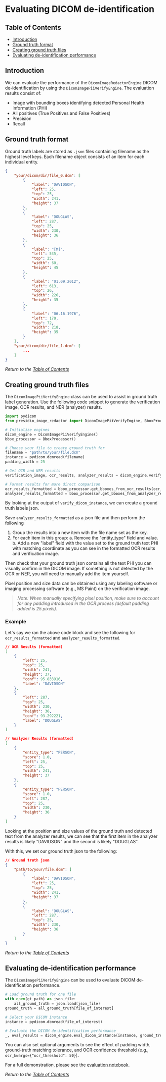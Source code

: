 # Evaluating DICOM de-identification

## Table of Contents

* [Introduction](#introduction)
* [Ground truth format](#ground-truth-format)
* [Creating ground truth files](#creating-ground-truth-files)
* [Evaluating de-identification performance](#evaluating-de-identification-performance)

## Introduction

We can evaluate the performance of the `DicomImageRedactorEngine` DICOM de-identification by using the `DicomImagePiiVerifyEngine`. The evaluation results consist of:

* Image with bounding boxes identifying detected Personal Health Information (PHI)
* All positives (True Positives and False Positives)
* Precision
* Recall

## Ground truth format

Ground truth labels are stored as `.json` files containing filename as the highest level keys. Each filename object consists of an item for each individual entity.

```json
{
    "your/dicom/dir/file_0.dcm": [
        {
            "label": "DAVIDSON",
            "left": 25,
            "top": 25,
            "width": 241,
            "height": 37
        },
        {
            "label": "DOUGLAS",
            "left": 287,
            "top": 25,
            "width": 230,
            "height": 36
        },
        {
            "label": "[M]",
            "left": 535,
            "top": 25,
            "width": 60,
            "height": 45
        },
        {
            "label": "01.09.2012",
            "left": 613,
            "top": 26,
            "width": 226,
            "height": 35
        },
        {
            "label": "06.16.1976",
            "left": 170,
            "top": 72,
            "width": 218,
            "height": 35
        }
    ],
    "your/dicom/dir/file_1.dcm": [
        ...
    ]
}
```

*Return to the [Table of Contents](#table-of-contents)*

## Creating ground truth files

The `DicomImagePiiVerifyEngine` class can be used to assist in ground truth label generation. Use the following code snippet to generate the verification image, OCR results, and NER (analyzer) results.

```python
import pydicom
from presidio_image_redactor import DicomImagePiiVerifyEngine, BboxProcessor

# Initialize engines
dicom_engine = DicomImagePiiVerifyEngine()
bbox_processor = BboxProcessor()

# Choose your file to create ground truth for
filename = "path/to/your/file.dcm"
instance = pydicom.dcmread(filename)
padding_width = 25

# Get OCR and NER results
verification_image, ocr_results, analyzer_results = dicom_engine.verify_dicom_instance(instance, padding_width)

# Format results for more direct comparison
ocr_results_formatted = bbox_processor.get_bboxes_from_ocr_results(ocr_results)
analyzer_results_formatted = bbox_processor.get_bboxes_from_analyzer_results(analyzer_results)
```

By looking at the output of `verify_dicom_instance`, we can create a ground truth labels json.

Save `analyzer_results_formatted` as a json file and then perform the following

1. Group the results into a new item with the file name set as the key.
2. For each item in this group:
    a. Remove the "entity_type" field and value.
    b. Add a new "label" field with the value set to the ground truth text PHI with matching coordinate as you can see in the formatted OCR results and verification image.

Then check that your ground truth json contains all the text PHI you can visually confirm in the DICOM image. If something is not detected by the OCR or NER, you will need to manually add the item yourself.

Pixel position and size data can be obtained using any labeling software or imaging processing software (e.g., MS Paint) on the verification image.

> *Note: When manually specifying pixel position, make sure to account for any padding introduced in the OCR process (default padding added is 25 pixels).*

### Example

Let's say we ran the above code block and see the following for `ocr_results_formatted` and `analyzer_results_formatted`.

```json
// OCR Results (formatted)
[
    {
        "left": 25,
        "top": 25,
        "width": 241,
        "height": 37,
        "conf": 95.833916,
        "label": "DAVIDSON"
    },
    {
        "left": 287,
        "top": 25,
        "width": 230,
        "height": 36,
        "conf": 93.292221,
        "label": "DOUGLAS"
    }
]

// Analyzer Results (formatted)
[
    {
        "entity_type": "PERSON",
        "score": 1.0,
        "left": 25,
        "top": 25,
        "width": 241,
        "height": 37
    },
    {
        "entity_type": "PERSON",
        "score": 1.0,
        "left": 287,
        "top": 25,
        "width": 230,
        "height": 36
    }
]
```

Looking at the position and size values of the ground truth and detected text from the analyzer results, we can see that the first item in the analyzer results is likely "DAVIDSON" and the second is likely "DOUGLAS".

With this, we set our ground truth json to the following:

```json
// Ground truth json
{
    "path/to/your/file.dcm": [
        {
            "label": "DAVIDSON",
            "left": 25,
            "top": 25,
            "width": 241,
            "height": 37
        },
        {
            "label": "DOUGLAS",
            "left": 287,
            "top": 25,
            "width": 230,
            "height": 36
        }
    ]
}
```

*Return to the [Table of Contents](#table-of-contents)*

## Evaluating de-identification performance

The `DicomImagePiiVerifyEngine` can be used to evaluate DICOM de-identification performance.

```python
# Load ground truth for one file
with open(gt_path) as json_file:
    all_ground_truth = json.load(json_file)
ground_truth = all_ground_truth[file_of_interest]

# Select your DICOM instance
instance = pydicom.dcmread(file_of_interest)

# Evaluate the DICOM de-identification performance
_, eval_results = dicom_engine.eval_dicom_instance(instance, ground_truth)
```

You can also set optional arguments to see the effect of padding width, ground-truth matching tolerance, and OCR confidence threshold (e.g., `ocr_kwargs={"ocr_threshold": 50}`).

For a full demonstration, please see the [evaluation notebook](../samples/python/example_dicom_redactor_evaluation.ipynb).

*Return to the [Table of Contents](#table-of-contents)*
